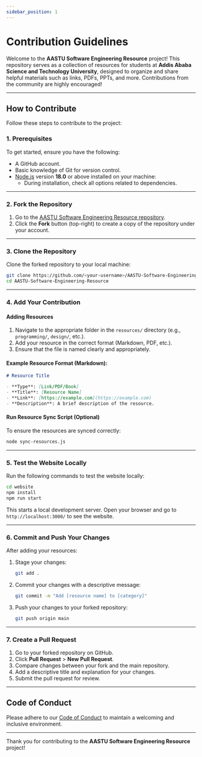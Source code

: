```yaml
---
sidebar_position: 1
---
```


# Contribution Guidelines

Welcome to the **AASTU Software Engineering Resource** project! This repository serves as a collection of resources for students at **Addis Ababa Science and Technology University**, designed to organize and share helpful materials such as links, PDFs, PPTs, and more. Contributions from the community are highly encouraged!

---

## How to Contribute

Follow these steps to contribute to the project:

### **1. Prerequisites**
To get started, ensure you have the following:
- A GitHub account.
- Basic knowledge of Git for version control.
- [Node.js](https://nodejs.org/en/download/) version **18.0** or above installed on your machine:
  - During installation, check all options related to dependencies.

---

### **2. Fork the Repository**
1. Go to the [AASTU Software Engineering Resource repository](https://github.com/gemechis-elias/AASTU-Software-Engineering-Resource).
2. Click the **Fork** button (top-right) to create a copy of the repository under your account.

---

### **3. Clone the Repository**
Clone the forked repository to your local machine:

```bash
git clone https://github.com/<your-username>/AASTU-Software-Engineering-Resource.git
cd AASTU-Software-Engineering-Resource
```

---

### **4. Add Your Contribution**

#### **Adding Resources**
1. Navigate to the appropriate folder in the `resources/` directory (e.g., `programming/`, `design/`, etc.).
2. Add your resource in the correct format (Markdown, PDF, etc.).
3. Ensure that the file is named clearly and appropriately.

#### **Example Resource Format** (Markdown):
```markdown
# Resource Title

- **Type**: [Link/PDF/Book]
- **Title**: [Resource Name]
- **Link**: [https://example.com](https://example.com)
- **Description**: A brief description of the resource.
```

#### **Run Resource Sync Script (Optional)**
To ensure the resources are synced correctly:

```bash
node sync-resources.js
```

---

### **5. Test the Website Locally**
Run the following commands to test the website locally:

```bash
cd website
npm install
npm run start
```

This starts a local development server. Open your browser and go to `http://localhost:3000/` to see the website.

---

### **6. Commit and Push Your Changes**
After adding your resources:

1. Stage your changes:
   ```bash
   git add .
   ```
2. Commit your changes with a descriptive message:
   ```bash
   git commit -m "Add [resource name] to [category]"
   ```
3. Push your changes to your forked repository:
   ```bash
   git push origin main
   ```

---

### **7. Create a Pull Request**
1. Go to your forked repository on GitHub.
2. Click **Pull Request** > **New Pull Request**.
3. Compare changes between your fork and the main repository.
4. Add a descriptive title and explanation for your changes.
5. Submit the pull request for review.

---

## Code of Conduct
Please adhere to our [Code of Conduct](CODE_OF_CONDUCT.md) to maintain a welcoming and inclusive environment.

---

Thank you for contributing to the **AASTU Software Engineering Resource** project!

